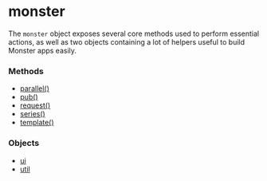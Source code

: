 # monster
The `monster` object exposes several core methods used to perform essential actions, as well as two objects containing a lot of helpers useful to build Monster apps easily.

### Methods
* [parallel()][parallel]
* [pub()][pub]
* [request()][request]
* [series()][series]
* [template()][template]

### Objects
* [ui][ui]
* [util][util]

[parallel]: monster/parallel().md
[pub]: monster/pub().md
[request]: monster/request().md
[series]: monster/series().md
[template]: monster/template().md

[ui]: monster/ui.md
[util]: monster/util.md